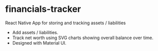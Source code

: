 # financials-tracker
React Native App for storing and tracking assets / liabilities

- Add assets / liabilities.
- Track net worth using SVG charts showing overall balance over time.
- Designed with Material UI.
